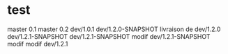# test
master 0.1
master 0.2
dev/1.0.1
dev/1.2.0-SNAPSHOT
livraison de dev/1.2.0
dev/1.2.1-SNAPSHOT
dev/1.2.1-SNAPSHOT modif
dev/1.2.1-SNAPSHOT modif modif
dev/1.2.1
